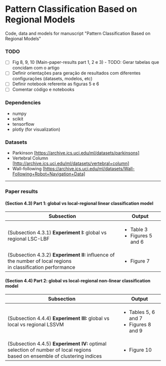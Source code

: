 # Pattern Classification Based on Regional Models

Code, data and models for manuscript "Pattern Classification Based on Regional Models" 

### TODO

 - [ ] Fig 8, 9, 10 (Main-paper-results part 1, 2 e 3) - TODO: Gerar tabelas que concidam com o artigo
 - [ ] Definir orientações para geração de resultados com diferentes configurações (datasets, modelos, etc)
 - [ ] Definir notebook referente as figuras 5 e 6
 - [ ] Comentar código e notebooks

### Dependencies

- numpy
- scikit
- tensorflow
- plotly (for visualization)

### Datasets

- Parkinson [https://archive.ics.uci.edu/ml/datasets/parkinsons]
- Vertebral Column [http://archive.ics.uci.edu/ml/datasets/vertebral+column]
- Wall-following [https://archive.ics.uci.edu/ml/datasets/Wall-Following+Robot+Navigation+Data]

<hr>

### Paper results

#### (Section 4.3) Part 1: global vs local-regional linear classification model

| Subsection                                                               | Output                                            |
|--------------------------------------------------------------------------|---------------------------------------------------|
| (Subsection 4.3.1) **Experiment I:** global vs regional LSC-LBF              | <ul><li>Table 3</li><li>Figures 5 and 6</li></ul> |
| (Subsection 4.3.2) **Experiment II:** influence of the number of local regions <br /> in classification performance  | <ul><li>Figure 7</li></ul> |

#### (Section 4.4) Part 2: global vs local-regional non-linear classification model

| Subsection                                                                                                               | Output                                   |
|------------------------------------------------------------------------------------------------------------------------|------------------------------------------|
| (Subsection 4.4.4) **Experiment III:** global vs local vs regional LSSVM                                                   | <ul><li>Tables 5, 6 and 7</li><li> Figures 8 and 9</li></ul> |
| (Subsection 4.4.5) **Experiment IV:** optimal selection of number of local regions <br />based on ensemble of clustering indices | <ul><li>Figure 10</li></ul>                              |
